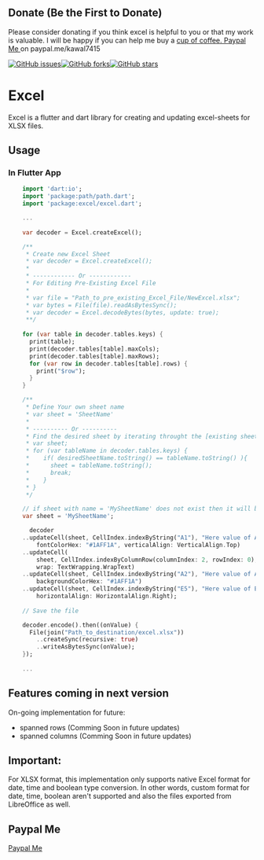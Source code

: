 ## Donate (Be the First to Donate)

Please consider donating if you think excel is helpful to you or that my work is valuable. I will be happy if you can help me buy a [cup of coffee. Paypal Me ](https://www.paypal.me/kawal7415) on paypal.me/kawal7415

[![GitHub issues](https://img.shields.io/github/issues/kawal7415/excel)](https://github.com/kawal7415/excel/issues)[![GitHub forks](https://img.shields.io/github/forks/kawal7415/excel)](https://github.com/kawal7415/excel/network)[![GitHub stars](https://img.shields.io/github/stars/kawal7415/excel)](https://github.com/kawal7415/excel/stargazers)

# Excel

Excel is a flutter and dart library for creating and updating excel-sheets for XLSX files.

## Usage

### In Flutter App
```dart
    import 'dart:io';
    import 'package:path/path.dart';
    import 'package:excel/excel.dart';

    ...
    
    var decoder = Excel.createExcel();

    /**
     * Create new Excel Sheet
     * var decoder = Excel.createExcel();
     *  
     * ------------ Or ------------
     * For Editing Pre-Existing Excel File
     * 
     * var file = "Path_to_pre_existing_Excel_File/NewExcel.xlsx";
     * var bytes = File(file).readAsBytesSync();
     * var decoder = Excel.decodeBytes(bytes, update: true);
     **/
     
    for (var table in decoder.tables.keys) {
      print(table);
      print(decoder.tables[table].maxCols);
      print(decoder.tables[table].maxRows);
      for (var row in decoder.tables[table].rows) {
        print("$row");
      }
    }

    /**
     * Define Your own sheet name
     * var sheet = 'SheetName'
     * 
     * ---------- Or ----------
     * Find the desired sheet by iterating throught the [existing sheets]:
     * var sheet;
     * for (var tableName in decoder.tables.keys) {
     *    if( desiredSheetName.toString() == tableName.toString() ){
     *      sheet = tableName.toString();
     *      break;
     *    }
     * }
     */

    // if sheet with name = 'MySheetName' does not exist then it will be automatically created.
    var sheet = 'MySheetName';

      decoder
    ..updateCell(sheet, CellIndex.indexByString("A1"), "Here value of A1",
        fontColorHex: "#1AFF1A", verticalAlign: VerticalAlign.Top)
    ..updateCell(
        sheet, CellIndex.indexByColumnRow(columnIndex: 2, rowIndex: 0), "Here value of C1",
        wrap: TextWrapping.WrapText)
    ..updateCell(sheet, CellIndex.indexByString("A2"), "Here value of A2",
        backgroundColorHex: "#1AFF1A")
    ..updateCell(sheet, CellIndex.indexByString("E5"), "Here value of E5",
        horizontalAlign: HorizontalAlign.Right);
    
    // Save the file

    decoder.encode().then((onValue) {
      File(join("Path_to_destination/excel.xlsx"))
        ..createSync(recursive: true)
        ..writeAsBytesSync(onValue);
    });
    
    ...
```
## Features coming in next version
On-going implementation for future:
- spanned rows (Comming Soon in future updates)
- spanned columns (Comming Soon in future updates)

## Important:
For XLSX format, this implementation only supports native Excel format for date, time and boolean type conversion.
In other words, custom format for date, time, boolean aren't supported and also the files exported from LibreOffice as well.

## Paypal Me

[Paypal Me](https://www.paypal.me/kawal7415)
